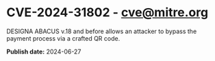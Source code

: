 # CVE-2024-31802 - cve@mitre.org

DESIGNA ABACUS v.18 and before allows an attacker to bypass the payment process via a crafted QR code.

**Publish date:** 2024-06-27
